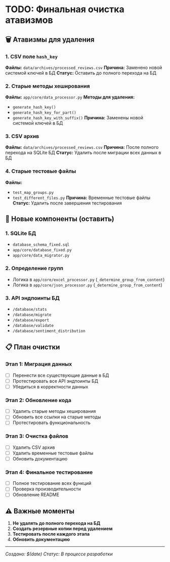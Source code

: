 # TODO: Финальная очистка атавизмов

## 🗑️ Атавизмы для удаления

### 1. CSV поле `hash_key`
**Файлы:** `data/archives/processed_reviews.csv`
**Причина:** Заменено новой системой ключей в БД
**Статус:** Оставить до полного перехода на БД

### 2. Старые методы хеширования
**Файлы:** `app/core/data_processor.py`
**Методы для удаления:**
- `generate_hash_key()`
- `generate_hash_key_for_part()`
- `generate_hash_key_with_suffix()`
**Причина:** Заменены новой системой ключей в БД

### 3. CSV архив
**Файлы:** `data/archives/processed_reviews.csv`
**Причина:** После полного перехода на SQLite БД
**Статус:** Удалить после миграции всех данных в БД

### 4. Старые тестовые файлы
**Файлы:** 
- `test_map_groups.py`
- `test_different_files.py`
**Причина:** Временные тестовые файлы
**Статус:** Удалить после завершения тестирования

## 🔄 Новые компоненты (оставить)

### 1. SQLite БД
- `database_schema_fixed.sql`
- `app/core/database_fixed.py`
- `app/core/data_migrator.py`

### 2. Определение групп
- Логика в `app/core/excel_processor.py` (`_determine_group_from_content`)
- Логика в `app/core/json_processor.py` (`_determine_group_from_content`)

### 3. API эндпоинты БД
- `/database/stats`
- `/database/migrate`
- `/database/export`
- `/database/validate`
- `/database/sentiment_distribution`

## 📋 План очистки

### Этап 1: Миграция данных
- [ ] Перенести все существующие данные в БД
- [ ] Протестировать все API эндпоинты БД
- [ ] Убедиться в корректности данных

### Этап 2: Обновление кода
- [ ] Удалить старые методы хеширования
- [ ] Обновить все ссылки на старые методы
- [ ] Протестировать функциональность

### Этап 3: Очистка файлов
- [ ] Удалить CSV архив
- [ ] Удалить временные тестовые файлы
- [ ] Обновить документацию

### Этап 4: Финальное тестирование
- [ ] Полное тестирование всех функций
- [ ] Проверка производительности
- [ ] Обновление README

## ⚠️ Важные моменты

1. **Не удалять до полного перехода на БД**
2. **Создать резервные копии перед удалением**
3. **Тестировать после каждого этапа**
4. **Обновить документацию**

---
*Создано: $(date)*
*Статус: В процессе разработки* 